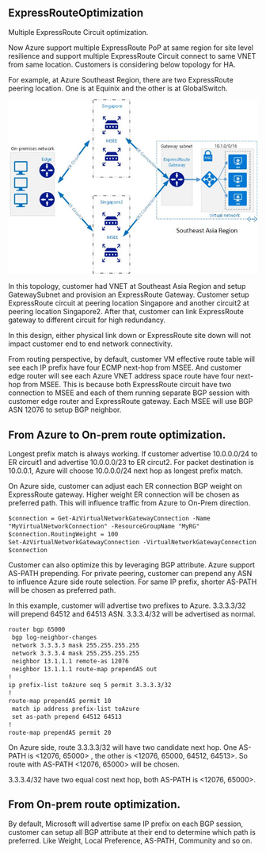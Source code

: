 ## ExpressRouteOptimization

Multiple ExpressRoute Circuit optimization. </br>

Now Azure support multiple ExpressRoute PoP at same region for site level resilience and support multiple ExpressRoute Circuit connect to same VNET from same location. Customers is considering below topology for HA. </br>

For example, at Azure Southeast Region, there are two ExpressRoute peering location. One is at Equinix and the other is at GlobalSwitch. </br>

![](https://github.com/yinghli/ExpressRouteOptimization/blob/master/Topology.jpg)

In this topology, customer had VNET at Southeast Asia Region and setup GatewaySubnet and provision an ExpressRoute Gateway. Customer setup ExpressRoute circuit at peering location Singapore and another circuit2 at peering location Singapore2. After that, customer can link ExpressRoute gateway to different circuit for high redundancy. </br>

In this design, either physical link down or ExpressRoute site down will not impact customer end to end network connectivity. </br>

From routing perspective, by default, customer VM effective route table will see each IP prefix have four ECMP next-hop from MSEE. And customer edge router will see each Azure VNET address space route have four next-hop from MSEE. This is because both ExpressRoute circuit have two connection to MSEE and each of them running separate BGP session with customer edge router and ExpressRoute gateway. Each MSEE will use BGP ASN 12076 to setup BGP neighbor. </br>

## From Azure to On-prem route optimization. 
Longest prefix match is always working. If customer advertise 10.0.0.0/24 to ER circuit1 and advertise 10.0.0.0/23 to ER circut2. For packet destination is 10.0.0.1, Azure will choose 10.0.0.0/24 next hop as longest prefix match. </br>

On Azure side, customer can adjust each ER connection BGP weight on ExpressRoute gateway. Higher weight ER connection will be chosen as preferred path. This will influence traffic from Azure to On-Prem direction. </br>
```
$connection = Get-AzVirtualNetworkGatewayConnection -Name "MyVirtualNetworkConnection" -ResourceGroupName "MyRG"
$connection.RoutingWeight = 100
Set-AzVirtualNetworkGatewayConnection -VirtualNetworkGatewayConnection $connection
```
Customer can also optimize this by leveraging BGP attribute. Azure support AS-PATH prepending. For private peering, customer can prepend any ASN to influence Azure side route selection. For same IP prefix, shorter AS-PATH will be chosen as preferred path. </br>

In this example, customer will advertise two prefixes to Azure. 3.3.3.3/32 will prepend 64512 and 64513 ASN. 3.3.3.4/32 will be advertised as normal. </br>
```
router bgp 65000
 bgp log-neighbor-changes
 network 3.3.3.3 mask 255.255.255.255
 network 3.3.3.4 mask 255.255.255.255
 neighbor 13.1.1.1 remote-as 12076
 neighbor 13.1.1.1 route-map prependAS out
!
ip prefix-list toAzure seq 5 permit 3.3.3.3/32
!
route-map prependAS permit 10
 match ip address prefix-list toAzure
 set as-path prepend 64512 64513
!
route-map prependAS permit 20
```
On Azure side, route 3.3.3.3/32 will have two candidate next hop. One AS-PATH is  <12076, 65000> , the other is <12076, 65000, 64512, 64513>. So route with AS-PATH <12076, 65000> will be chosen. </br>

3.3.3.4/32 have two equal cost next hop, both AS-PATH is <12076, 65000>. </br>

## From On-prem route optimization. 
By default, Microsoft will advertise same IP prefix on each BGP session, customer can setup all BGP attribute at their end to determine which path is preferred. Like Weight, Local Preference, AS-PATH, Community and so on. </br>

